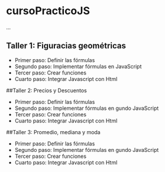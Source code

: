 # cursoPracticoJS

...
## Taller 1: Figuracias geométricas
- Primer paso: Definir las fórmulas
- Segundo paso: Implementar fórmulas en JavaScript
- Tercer paso: Crear funciones
- Cuarto paso: Integrar Javascript con Html

##Taller 2: Precios y Descuentos
- Primer paso: Definir las fórmulas
- Segundo paso: Implementar fórmulas en gundo JavaScript
- Tercer paso: Crear funciones
- Cuarto paso: Integrar Javascript con Html

##Taller 3: Promedio, mediana y moda
- Primer paso: Definir las fórmulas
- Segundo paso: Implementar fórmulas en gundo JavaScript
- Tercer paso: Crear funciones
- Cuarto paso: Integrar Javascript con Html